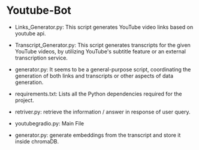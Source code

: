 # Youtube-Bot

* Links_Generator.py: This script generates YouTube video links based on youtube api.

* Transcript_Generator.py: This script generates transcripts for the given YouTube videos, by utilizing YouTube's subtitle feature or an external transcription service.

* generator.py: It seems to be a general-purpose script, coordinating the generation of both links and transcripts or other aspects of data generation.

* requirements.txt: Lists all the Python dependencies required for the project.

* retriver.py: retrieve the information / answer in response of user query.

* youtubegradio.py: Main File

* generator.py: generate embeddings from the transcript and store it inside chromaDB.
  

